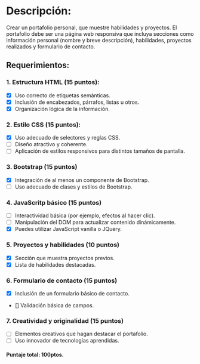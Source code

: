 # **Descripción:**
Crear un portafolio personal, que muestre habilidades y proyectos. El portafolio debe ser una página web responsiva que incluya secciones como información personal (nombre y breve descripción), habilidades, proyectos realizados y formulario de contacto.

## **Requerimientos**:

### 1. Estructura HTML (15 puntos):
- [x] Uso correcto de etiquetas semánticas.
- [x] Inclusión de encabezados, párrafos, listas u otros.
- [x] Organización lógica de la información.
### 2. Estilo CSS (15 puntos):
- [x] Uso adecuado de selectores y reglas CSS.
- [ ] Diseño atractivo y coherente.
- [ ] Aplicación de estilos responsivos para distintos tamaños de pantalla.
### 3. Bootstrap (15 puntos)
- [x] Integración de al menos un componente de Bootstrap.
- [ ] Uso adecuado de clases y estilos de Bootstrap. 
### 4. JavaScritp básico (15 puntos)
- [ ] Interactividad básica (por ejemplo, efectos al hacer clic).
- [ ] Manipulación del DOM para actualizar contenido dinámicamente.
- [x] Puedes utilizar JavaScript vanilla o JQuery.
### 5. Proyectos y habilidades (10 puntos)
- [x] Sección que muestra proyectos previos.
- [x] Lista de habilidades destacadas. 
### 6. Formulario de contacto (15 puntos)
- [x] Inclusión de un formulario básico de contacto.
- [] Validación básica de campos.
### 7. Creatividad y originalidad (15 puntos)
- [ ] Elementos creativos que hagan destacar el portafolio.
- [ ] Uso innovador de tecnologías aprendidas. 

#### Puntaje total: 100ptos.